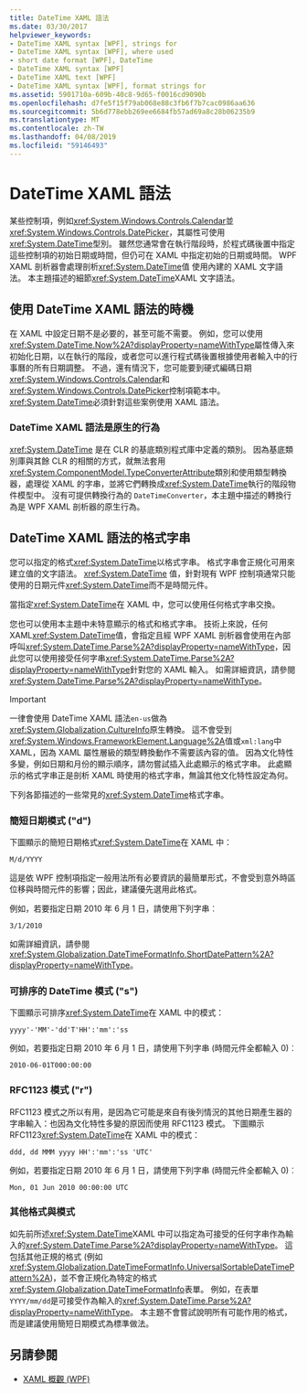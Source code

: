```yaml
---
title: DateTime XAML 語法
ms.date: 03/30/2017
helpviewer_keywords:
- DateTime XAML syntax [WPF], strings for
- DateTime XAML syntax [WPF], where used
- short date format [WPF], DateTime
- DateTime XAML syntax [WPF]
- DateTime XAML text [WPF]
- DateTime XAML syntax [WPF], format strings for
ms.assetid: 5901710a-609b-40c8-9d65-f0016cd9090b
ms.openlocfilehash: d7fe5f15f79ab068e88c3fb6f7b7cac0986aa636
ms.sourcegitcommit: 5b6d778ebb269ee6684fb57ad69a8c28b06235b9
ms.translationtype: MT
ms.contentlocale: zh-TW
ms.lasthandoff: 04/08/2019
ms.locfileid: "59146493"
---
```

# <a name="datetime-xaml-syntax"></a>DateTime XAML 語法
某些控制項，例如<xref:System.Windows.Controls.Calendar>並<xref:System.Windows.Controls.DatePicker>，其屬性可使用<xref:System.DateTime>型別。 雖然您通常會在執行階段時，於程式碼後置中指定這些控制項的初始日期或時間，但仍可在 XAML 中指定初始的日期或時間。 WPF XAML 剖析器會處理剖析<xref:System.DateTime>值 使用內建的 XAML 文字語法。 本主題描述的細節<xref:System.DateTime>XAML 文字語法。  

<a name="where_datetime_xaml_syntax_is_used"></a>   
## <a name="when-to-use-datetime-xaml-syntax"></a>使用 DateTime XAML 語法的時機  
 在 XAML 中設定日期不是必要的，甚至可能不需要。 例如，您可以使用<xref:System.DateTime.Now%2A?displayProperty=nameWithType>屬性傳入來初始化日期，以在執行的階段，或者您可以進行程式碼後置根據使用者輸入中的行事曆的所有日期調整。 不過，還有情況下，您可能要到硬式編碼日期<xref:System.Windows.Controls.Calendar>和<xref:System.Windows.Controls.DatePicker>控制項範本中。 <xref:System.DateTime>必須針對這些案例使用 XAML 語法。  
  
### <a name="datetime-xaml-syntax-is-a-native-behavior"></a>DateTime XAML 語法是原生的行為  
 <xref:System.DateTime> 是在 CLR 的基底類別程式庫中定義的類別。 因為基底類別庫與其餘 CLR 的相關的方式，就無法套用<xref:System.ComponentModel.TypeConverterAttribute>類別和使用類型轉換器，處理從 XAML 的字串，並將它們轉換成<xref:System.DateTime>執行的階段物件模型中。 沒有可提供轉換行為的 `DateTimeConverter`，本主題中描述的轉換行為是 WPF XAML 剖析器的原生行為。  
  
<a name="format_strings_for_datetime_xaml_syntax"></a>   
## <a name="format-strings-for-datetime-xaml-syntax"></a>DateTime XAML 語法的格式字串  
 您可以指定的格式<xref:System.DateTime>以格式字串。 格式字串會正規化可用來建立值的文字語法。 <xref:System.DateTime> 值，針對現有 WPF 控制項通常只能使用的日期元件<xref:System.DateTime>而不是時間元件。  
  
 當指定<xref:System.DateTime>在 XAML 中，您可以使用任何格式字串交換。  
  
 您也可以使用本主題中未特意顯示的格式和格式字串。 技術上來說，任何 XAML<xref:System.DateTime>值，會指定且經 WPF XAML 剖析器會使用在內部呼叫<xref:System.DateTime.Parse%2A?displayProperty=nameWithType>，因此您可以使用接受任何字串<xref:System.DateTime.Parse%2A?displayProperty=nameWithType>針對您的 XAML 輸入。 如需詳細資訊，請參閱<xref:System.DateTime.Parse%2A?displayProperty=nameWithType>。  
  
> [!IMPORTANT]
>  一律會使用 DateTime XAML 語法`en-us`做為<xref:System.Globalization.CultureInfo>原生轉換。 這不會受到<xref:System.Windows.FrameworkElement.Language%2A>值或`xml:lang`中 XAML，因為 XAML 屬性層級的類型轉換動作不需要該內容的值。 因為文化特性多變，例如日期和月份的顯示順序，請勿嘗試插入此處顯示的格式字串。 此處顯示的格式字串正是剖析 XAML 時使用的格式字串，無論其他文化特性設定為何。  
  
 下列各節描述的一些常見的<xref:System.DateTime>格式字串。  
  
### <a name="short-date-pattern-d"></a>簡短日期模式 ("d")  
 下圖顯示的簡短日期格式<xref:System.DateTime>在 XAML 中：  
  
 `M/d/YYYY`  
  
 這是依 WPF 控制項指定一般用法所有必要資訊的最簡單形式，不會受到意外時區位移與時間元件的影響；因此，建議優先選用此格式。  
  
 例如，若要指定日期 2010 年 6 月 1 日，請使用下列字串︰  
  
 `3/1/2010`  
  
 如需詳細資訊，請參閱<xref:System.Globalization.DateTimeFormatInfo.ShortDatePattern%2A?displayProperty=nameWithType>。  
  
### <a name="sortable-datetime-pattern-s"></a>可排序的 DateTime 模式 ("s")  
 下圖顯示可排序<xref:System.DateTime>在 XAML 中的模式：  
  
 `yyyy'-'MM'-'dd'T'HH':'mm':'ss`  
  
 例如，若要指定日期 2010 年 6 月 1 日，請使用下列字串 (時間元件全都輸入 0)︰  
  
 `2010-06-01T000:00:00`  
  
### <a name="rfc1123-pattern-r"></a>RFC1123 模式 ("r")  
 RFC1123 模式之所以有用，是因為它可能是來自有後列情況的其他日期產生器的字串輸入：也因為文化特性多變的原因而使用 RFC1123 模式。 下圖顯示 RFC1123<xref:System.DateTime>在 XAML 中的模式：  
  
 `ddd, dd MMM yyyy HH':'mm':'ss 'UTC'`  
  
 例如，若要指定日期 2010 年 6 月 1 日，請使用下列字串 (時間元件全都輸入 0)︰  
  
 `Mon, 01 Jun 2010 00:00:00 UTC`  
  
### <a name="other-formats-and-patterns"></a>其他格式與模式  
 如先前所述<xref:System.DateTime>XAML 中可以指定為可接受的任何字串作為輸入的<xref:System.DateTime.Parse%2A?displayProperty=nameWithType>。 這包括其他正規的格式 (例如<xref:System.Globalization.DateTimeFormatInfo.UniversalSortableDateTimePattern%2A>)，並不會正規化為特定的格式<xref:System.Globalization.DateTimeFormatInfo>表單。 例如，在表單`YYYY/mm/dd`是可接受作為輸入的<xref:System.DateTime.Parse%2A?displayProperty=nameWithType>。 本主題不會嘗試說明所有可能作用的格式，而是建議使用簡短日期模式為標準做法。  
  
## <a name="see-also"></a>另請參閱

- [XAML 概觀 (WPF)](xaml-overview-wpf.md)
